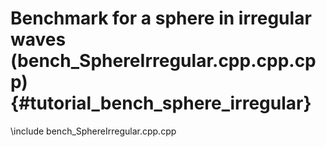 Benchmark for a sphere in irregular waves (bench_SphereIrregular.cpp.cpp.cpp) {#tutorial_bench_sphere_irregular}
=======================================

\include bench_SphereIrregular.cpp.cpp
